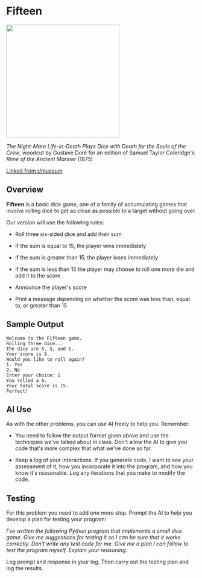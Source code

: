 # Fifteen

<img src="https://preview.redd.it/gustave-dor%C3%A9-the-night-mare-life-in-death-plays-dice-with-v0-mjuyk0eqiwkb1.jpg?auto=webp&s=3f727b48c0a49bff7cd70a01cb41160a5ccbfc4a" width="300px" />

*The Night-Mare Life-in-Death Plays Dice with Death for the Souls of the Crew*, woodcut by Gustave Doré for an edition of Samuel Taylor Coleridge's *Rime of the Ancient Mariner* (1875)

[Linked from r/museum](https://www.reddit.com/r/museum/comments/163va3r/gustave_dor%C3%A9_the_nightmare_lifeindeath_plays_dice/)

## Overview

**Fifteen** is a basic dice game, one of a family of accumulating games that involve rolling dice to get as close as possible to a target without going over.

Our version will use the following rules:

- Roll three six-sided dice and add their sum

- If the sum is equal to 15, the player wins immediately
- If the sum is greater than 15, the player loses immediately
- If the sum is less than 15 the player may choose to roll one more die and add it to the score

- Announce the player's score
- Print a message depending on whether the score was less than, equal to, or greater than 15

## Sample Output

```
Welcome to the Fifteen game.
Rolling three dice...
The dice are 5, 3, and 1.
Your score is 9.
Would you like to roll again?
1. Yes
2. No
Enter your choice: 1
You rolled a 6.
Your total score is 15.
Perfect!
```

## AI Use

As with the other problems, you can use AI freely to help you. Remember:

- You need to follow the output format given above and use the techniques we've talked about in class. Don't allow the AI to give you code that's more complex that what we've done so far.

- Keep a log of your interactions. If you generate code, I want to see your assessment of it, how you incorporate it into the program, and how you know it's reasonable. Log any iterations that you make to modify the code.

## Testing

For this problem you need to add one more step. Prompt the AI to help you develop a plan for testing your program:

*I've written the following Python program that implements a small dice game.*
*<PASTE PROGRAM HERE>*
*Give me suggestions for testing it so I can be sure that it works correctly. Don't write any test code for me. Give me a plan I can follow to test the program myself. Explain your reasoning.*

Log prompt and response in your log. Then carry out the testing plan and log the results.
